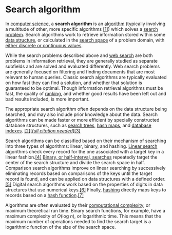 # Search algorithm

In  [computer science](https://en.wikipedia.org/wiki/Computer_science "Computer science"), a  **search algorithm**  is an  [algorithm](https://en.wikipedia.org/wiki/Algorithm "Algorithm")  (typically involving a multitude of other, more specific algorithms  [[1]](https://en.wikipedia.org/wiki/Search_algorithm#cite_note-1)) which solves a  [search problem](https://en.wikipedia.org/wiki/Search_problem "Search problem"). Search algorithms work to retrieve information stored within some  [data structure](https://en.wikipedia.org/wiki/Data_structure "Data structure"), or calculated in the  [search space](https://en.wikipedia.org/wiki/Feasible_region "Feasible region")  of a problem domain, with  [either discrete or continuous values](https://en.wikipedia.org/wiki/Continuous_or_discrete_variable "Continuous or discrete variable").

While the search problems described above and  [web search](https://en.wikipedia.org/wiki/Web_search "Web search")  are both problems in information retrieval, they are generally studied as separate subfields and are solved and evaluated differently. Web search problems are generally focused on filtering and finding documents that are most relevant to human queries. Classic search algorithms are typically evaluated on how fast they can find a solution, and whether that solution is guaranteed to be optimal. Though information retrieval algorithms must be fast, the quality of  [ranking](https://en.wikipedia.org/wiki/Ranking_(information_retrieval) "Ranking (information retrieval)"), and whether good results have been left out and bad results included, is more important.

The appropriate search algorithm often depends on the data structure being searched, and may also include prior knowledge about the data. Search algorithms can be made faster or more efficient by specially constructed database structures, such as  [search trees](https://en.wikipedia.org/wiki/Search_tree "Search tree"),  [hash maps](https://en.wikipedia.org/wiki/Hash_map "Hash map"), and  [database indexes](https://en.wikipedia.org/wiki/Database_index "Database index").  [[2]](https://en.wikipedia.org/wiki/Search_algorithm#cite_note-FOOTNOTEBeameFich200239-2)[_[full citation needed](https://en.wikipedia.org/wiki/Wikipedia:Citing_sources#What_information_to_include "Wikipedia:Citing sources")_][[3]](https://en.wikipedia.org/wiki/Search_algorithm#cite_note-FOOTNOTEKnuth1998%C2%A76.5_(%22Retrieval_on_Secondary_Keys%22)-3)

Search algorithms can be classified based on their mechanism of searching into three types of algorithms: linear, binary, and hashing.  [Linear search](https://en.wikipedia.org/wiki/Linear_search "Linear search")  algorithms check every record for the one associated with a target key in a linear fashion.[[4]](https://en.wikipedia.org/wiki/Search_algorithm#cite_note-FOOTNOTEKnuth1998%C2%A76.1_(%22Sequential_Searching%22)-4)  [Binary, or half-interval, searches](https://en.wikipedia.org/wiki/Binary_search_algorithm "Binary search algorithm")  repeatedly target the center of the search structure and divide the search space in half. Comparison search algorithms improve on linear searching by successively eliminating records based on comparisons of the keys until the target record is found, and can be applied on data structures with a defined order.[[5]](https://en.wikipedia.org/wiki/Search_algorithm#cite_note-FOOTNOTEKnuth1998%C2%A76.2_(%22Searching_by_Comparison_of_Keys%22)-5)  Digital search algorithms work based on the properties of digits in data structures that use numerical keys.[[6]](https://en.wikipedia.org/wiki/Search_algorithm#cite_note-FOOTNOTEKnuth1998%C2%A76.3_(Digital_Searching)-6)  Finally,  [hashing](https://en.wikipedia.org/wiki/Hash_table "Hash table")  directly maps keys to records based on a  [hash function](https://en.wikipedia.org/wiki/Hash_function "Hash function").[[7]](https://en.wikipedia.org/wiki/Search_algorithm#cite_note-FOOTNOTEKnuth1998%C2%A76.4,_(Hashing)-7)

Algorithms are often evaluated by their  [computational complexity](https://en.wikipedia.org/wiki/Computational_complexity "Computational complexity"), or maximum theoretical run time. Binary search functions, for example, have a maximum complexity of  _O_(log  _n_), or logarithmic time. This means that the maximum number of operations needed to find the search target is a logarithmic function of the size of the search space.